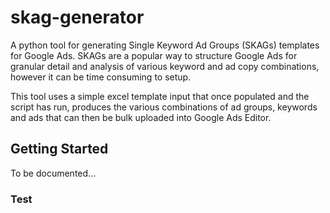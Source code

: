 # skag-generator
A python tool for generating Single Keyword Ad Groups (SKAGs) templates for Google Ads. SKAGs are a popular way to structure Google Ads for granular detail and analysis of various keyword and ad copy combinations, however it can be time consuming to setup.

This tool uses a simple excel template input that once populated and the script has run, produces the various combinations of ad groups, keywords and ads that can then be bulk uploaded into Google Ads Editor.

## Getting Started

To be documented...

### Test
